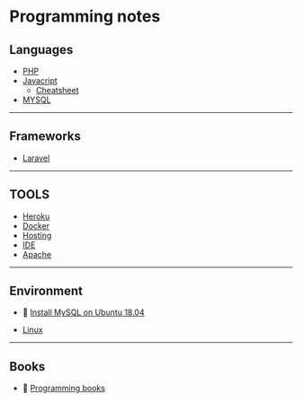 # Programming notes

## Languages

- [PHP](https://github.com/EvaldasBurlingis/programming_notes/tree/master/Languages/PHP)
- [Javacript](https://github.com/EvaldasBurlingis/programming_notes/tree/master/Languages/Javascript)
    - [Cheatsheet](https://github.com/EvaldasBurlingis/programming_notes/tree/master/Languages/Javascript/cheatsheet.md)
- [MYSQL](https://github.com/EvaldasBurlingis/programming_notes/tree/master/Languages/SQL/MYSQL/mysql.md)

---

## Frameworks

- [Laravel](https://github.com/EvaldasBurlingis/programming_notes/tree/master/Frameworks/Laravel)

---

## TOOLS

- [Heroku](https://github.com/EvaldasBurlingis/programming_notes/tree/master/Tools/Heroku/Heroku.md)
- [Docker](https://github.com/EvaldasBurlingis/programming_notes/tree/master/Tools/Docker/Docker.md)
- [Hosting](https://github.com/EvaldasBurlingis/programming_notes/tree/master/Tools/Hosting/Hosting.md)
- [IDE](https://github.com/EvaldasBurlingis/programming_notes/tree/master/Tools/IDE/IDE.md)
- [Apache](https://github.com/EvaldasBurlingis/programming_notes/tree/master/Tools/Servers/Apache.md)

---

## Environment

- :link: [Install MySQL on Ubuntu 18.04](https://www.digitalocean.com/community/tutorials/how-to-install-mysql-on-ubuntu-20-04)

- [Linux](https://github.com/EvaldasBurlingis/programming_notes/tree/master/Linux)

---

## Books

- :link: [Programming books](https://github.com/EbookFoundation/free-programming-books)

